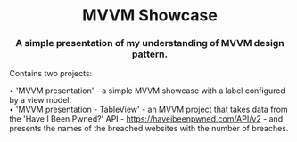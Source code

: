 <h1 align="center">MVVM Showcase</h1>
  <p align="center">
    <h3 align ="center"> A simple presentation of my understanding of MVVM design pattern. </h3>
</p>
Contains two projects:

• 'MVVM presentation' - a simple MVVM showcase with a label configured by a view model. <br/>
• 'MVVM presentation - TableView' - an MVVM project that takes data from the 'Have I Been Pwned?' API - https://haveibeenpwned.com/API/v2 - and presents the names of the breached websites with the number of breaches.
